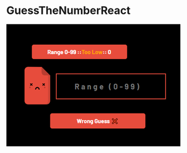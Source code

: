 # GuessTheNumberReact

![img](https://github.com/raihan-chowdhury/GuessTheNumberReact/blob/main/GTN.png?raw=true)
